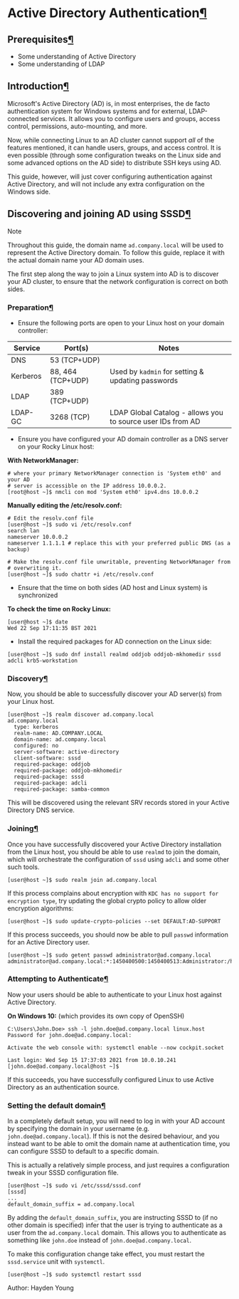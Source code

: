 # Active Directory Authentication[¶](https://docs.rockylinux.org/zh/guides/security/authentication/active_directory_authentication/#active-directory-authentication)

## Prerequisites[¶](https://docs.rockylinux.org/zh/guides/security/authentication/active_directory_authentication/#prerequisites)

- Some understanding of Active Directory
- Some understanding of LDAP

## Introduction[¶](https://docs.rockylinux.org/zh/guides/security/authentication/active_directory_authentication/#introduction)

Microsoft's Active Directory (AD) is, in most enterprises, the de facto authentication system for Windows systems and for external, LDAP-connected services. It allows you to configure users and groups, access control, permissions, auto-mounting, and more.

Now, while connecting Linux to an AD cluster cannot support *all* of the features mentioned, it can handle users, groups, and access control. It is even possible (through some configuration tweaks on the Linux side and some advanced options on the AD side) to distribute SSH keys using AD.

This guide, however, will just cover configuring authentication against Active Directory, and will not include any extra configuration on the Windows side.

## Discovering and joining AD using SSSD[¶](https://docs.rockylinux.org/zh/guides/security/authentication/active_directory_authentication/#discovering-and-joining-ad-using-sssd)

Note

Throughout this guide, the domain name `ad.company.local` will be used to represent the Active Directory domain. To follow this guide, replace it with the actual domain name your AD domain uses.

The first step along the way to join a Linux system into AD is to discover your AD cluster, to ensure that the network configuration is correct on both sides.

### Preparation[¶](https://docs.rockylinux.org/zh/guides/security/authentication/active_directory_authentication/#preparation)

- Ensure the following ports are open to your Linux host on your domain  controller:

| Service  | Port(s)           | Notes                                                       |
| -------- | ----------------- | ----------------------------------------------------------- |
| DNS      | 53 (TCP+UDP)      |                                                             |
| Kerberos | 88, 464 (TCP+UDP) | Used by `kadmin` for setting & updating passwords           |
| LDAP     | 389 (TCP+UDP)     |                                                             |
| LDAP-GC  | 3268 (TCP)        | LDAP Global Catalog - allows you to source user IDs from AD |

- Ensure you have configured your AD domain controller as a DNS server on your  Rocky Linux host:

**With NetworkManager:**  

```
# where your primary NetworkManager connection is 'System eth0' and your AD
# server is accessible on the IP address 10.0.0.2.
[root@host ~]$ nmcli con mod 'System eth0' ipv4.dns 10.0.0.2
```



**Manually editing the /etc/resolv.conf:**  

```
# Edit the resolv.conf file
[user@host ~]$ sudo vi /etc/resolv.conf
search lan
nameserver 10.0.0.2
nameserver 1.1.1.1 # replace this with your preferred public DNS (as a backup)

# Make the resolv.conf file unwritable, preventing NetworkManager from
# overwriting it.
[user@host ~]$ sudo chattr +i /etc/resolv.conf
```



- Ensure that the time on both sides (AD host and Linux system) is synchronized

**To check the time on Rocky Linux:**  

```
[user@host ~]$ date
Wed 22 Sep 17:11:35 BST 2021
```



- Install the required packages for AD connection on the Linux side:

```
[user@host ~]$ sudo dnf install realmd oddjob oddjob-mkhomedir sssd adcli krb5-workstation
```

### Discovery[¶](https://docs.rockylinux.org/zh/guides/security/authentication/active_directory_authentication/#discovery)

Now, you should be able to successfully discover your AD server(s) from your Linux host.

```
[user@host ~]$ realm discover ad.company.local
ad.company.local
  type: kerberos
  realm-name: AD.COMPANY.LOCAL
  domain-name: ad.company.local
  configured: no
  server-software: active-directory
  client-software: sssd
  required-package: oddjob
  required-package: oddjob-mkhomedir
  required-package: sssd
  required-package: adcli
  required-package: samba-common
```

This will be discovered using the relevant SRV records stored in your Active Directory DNS service.

### Joining[¶](https://docs.rockylinux.org/zh/guides/security/authentication/active_directory_authentication/#joining)

Once you have successfully discovered your Active Directory installation from the Linux host, you should be able to use `realmd` to join the domain, which will orchestrate the configuration of `sssd` using `adcli` and some other such tools.

```
[user@host ~]$ sudo realm join ad.company.local
```

If this process complains about encryption with `KDC has no support for encryption type`, try updating the global crypto policy to allow older encryption algorithms:

```
[user@host ~]$ sudo update-crypto-policies --set DEFAULT:AD-SUPPORT
```

If this process succeeds, you should now be able to pull `passwd` information for an Active Directory user.

```
[user@host ~]$ sudo getent passwd administrator@ad.company.local
administrator@ad.company.local:*:1450400500:1450400513:Administrator:/home/administrator@ad.company.local:/bin/bash
```

### Attempting to Authenticate[¶](https://docs.rockylinux.org/zh/guides/security/authentication/active_directory_authentication/#attempting-to-authenticate)

Now your users should be able to authenticate to your Linux host against Active Directory.

**On Windows 10:** (which provides its own copy of OpenSSH)

```
C:\Users\John.Doe> ssh -l john.doe@ad.company.local linux.host
Password for john.doe@ad.company.local:

Activate the web console with: systemctl enable --now cockpit.socket

Last login: Wed Sep 15 17:37:03 2021 from 10.0.10.241
[john.doe@ad.company.local@host ~]$
```

If this succeeds, you have successfully configured Linux to use Active Directory as an authentication source.

### Setting the default domain[¶](https://docs.rockylinux.org/zh/guides/security/authentication/active_directory_authentication/#setting-the-default-domain)

In a completely default setup, you will need to log in with your AD account by specifying the domain in your username (e.g. `john.doe@ad.company.local`). If this is not the desired behaviour, and you instead want to be able to omit the domain name at authentication time, you can configure SSSD to default to a specific domain.

This is actually a relatively simple process, and just requires a configuration tweak in your SSSD configuration file.

```
[user@host ~]$ sudo vi /etc/sssd/sssd.conf
[sssd]
...
default_domain_suffix = ad.company.local
```

By adding the `default_domain_suffix`, you are instructing SSSD to (if no other domain is specified) infer that the user is trying to authenticate as a user from the `ad.company.local` domain. This allows you to authenticate as something like `john.doe` instead of `john.doe@ad.company.local`.

To make this configuration change take effect, you must restart the `sssd.service` unit with `systemctl`.

```
[user@host ~]$ sudo systemctl restart sssd
```

Author: Hayden Young
